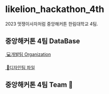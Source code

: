 <h1> likelion_hackathon_4th </h1>
2023 멋쟁이사자처럼 중앙해커톤 한림대학교 4팀. 
<h2> 중앙해커톤 4팀 DataBase </h2>
<a href="https://github.com/likelion4thhackathon">&nbsp;💻개발팀&nbsp;Organization</a> <br><br>
<a href="https://www.figma.com/file/CKky6x41dhnIo79r9p2mRa/%ED%95%B4%EC%BB%A4%ED%86%A4-4%ED%8C%80?type=design&node-id=0%3A1&mode=design&t=iELoJmynV1mVozFX-1">&nbsp;🎨디자인팀&nbsp;파일</a>
<h2> 중앙해커톤 4팀 Team 🦁 </h2>
